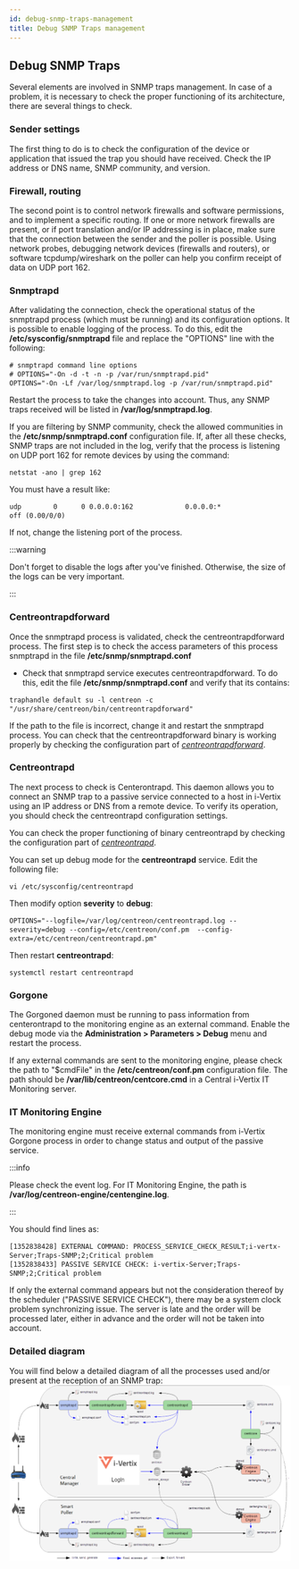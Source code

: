 ```yaml
---
id: debug-snmp-traps-management
title: Debug SNMP Traps management
---
```


## Debug SNMP Traps

Several elements are involved in SNMP traps management.
In case of a problem, it is necessary to check the proper functioning of its architecture, there are several things to check.

### Sender settings

The first thing to do is to check the configuration of the device or application that issued the trap you should have received.
Check the IP address or DNS name, SNMP community, and version.

### Firewall, routing

The second point is to control network firewalls and software permissions, and to implement a specific routing.
If one or more network firewalls are present, or if port translation and/or IP addressing is in place, make sure that the connection between the sender and the poller is possible.
Using network probes, debugging network devices (firewalls and routers), or software tcpdump/wireshark on the poller can help you confirm receipt of data on UDP port 162.

### Snmptrapd

After validating the connection, check the operational status of the snmptrapd process (which must be running) and its configuration options. It is possible to enable logging of the process.
To do this, edit the **/etc/sysconfig/snmptrapd** file and replace the "OPTIONS" line with the following:

``` shell
# snmptrapd command line options
# OPTIONS="-On -d -t -n -p /var/run/snmptrapd.pid"
OPTIONS="-On -Lf /var/log/snmptrapd.log -p /var/run/snmptrapd.pid"
```

Restart the process to take the changes into account.
Thus, any SNMP traps received will be listed in **/var/log/snmptrapd.log**.

If you are filtering by SNMP community, check the allowed communities in the **/etc/snmp/snmptrapd.conf** configuration file.
If, after all these checks, SNMP traps are not included in the log, verify that the process is listening on UDP port 162 for remote devices by using the command:

``` shell
netstat -ano | grep 162
```

You must have a result like:

``` shell
udp        0      0 0.0.0.0:162             0.0.0.0:*                           off (0.00/0/0)
```

If not, change the listening port of the process.

:::warning

Don't forget to disable the logs after you've finished. Otherwise, the size of the logs can be very important.

:::

### Centreontrapdforward

Once the snmptrapd process is validated, check the centreontrapdforward process.
The first step is to check the access parameters of this process snmptrapd in the file **/etc/snmp/snmptrapd.conf**

* Check that snmptrapd service executes centreontrapdforward. To do this, edit the file **/etc/snmp/snmptrapd.conf** and verify that its contains:

``` shell
traphandle default su -l centreon -c "/usr/share/centreon/bin/centreontrapdforward"
```

If the path to the file is incorrect, change it and restart the snmptrapd process.
You can check that the centreontrapdforward binary is working properly by checking the configuration part of *[centreontrapdforward](enable-snmp-traps.md#centreontrapdforward)*.

### Centreontrapd

The next process to check is Centerontrapd. This daemon allows you to connect an SNMP trap to a passive service connected to a host in i-Vertix using an IP address or DNS from a remote device.
To verify its operation, you should check the centreontrapd configuration settings.

You can check the proper functioning of binary centreontrapd by checking the configuration part of *[centreontrapd](enable-snmp-traps.md#centreontrapd)*.

You can set up debug mode for the **centreontrapd** service. Edit the following file:

```shell
vi /etc/sysconfig/centreontrapd
```

Then modify option **severity** to **debug**:

```shell
OPTIONS="--logfile=/var/log/centreon/centreontrapd.log --severity=debug --config=/etc/centreon/conf.pm  --config-extra=/etc/centreon/centreontrapd.pm"
```

Then restart **centreontrapd**:

```shell
systemctl restart centreontrapd
```

### Gorgone

The Gorgoned daemon must be running to pass information from centerontrapd to the monitoring engine as an external command.
Enable the debug mode via the **Administration > Parameters > Debug** menu and restart the process.

If any external commands are sent to the monitoring engine, please check the path to "$cmdFile" in the **/etc/centreon/conf.pm** configuration file.
The path should be **/var/lib/centreon/centcore.cmd** in a Central i-Vertix IT Monitoring server.

### IT Monitoring Engine

The monitoring engine must receive external commands from i-Vertix Gorgone process in order to change status and output of the passive service.

:::info

Please check the event log.
For IT Monitoring Engine, the path is **/var/log/centreon-engine/centengine.log**.

:::

You should find lines as:

``` shell
[1352838428] EXTERNAL COMMAND: PROCESS_SERVICE_CHECK_RESULT;i-vertx-Server;Traps-SNMP;2;Critical problem
[1352838433] PASSIVE SERVICE CHECK: i-vertix-Server;Traps-SNMP;2;Critical problem
```

If only the external command appears but not the consideration thereof by the scheduler ("PASSIVE SERVICE CHECK"), there may be a system clock problem synchronizing issue.
The server is late and the order will be processed later, either in advance and the order will not be taken into account.


### Detailed diagram

You will find below a detailed diagram of all the processes used and/or present at the reception of an SNMP trap:
![image](../../assets/monitoring-resources/passive-monitoring/kcentreontrapd_schema.png)